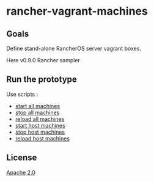 # rancher-vagrant-machines

## Goals

Define stand-alone RancherOS server vagrant boxes.

Here v0.9.0 Rancher sampler

## Run the prototype

Use scripts :
* [start all machines](/start-all.sh)
* [stop all machines](/stop-all.sh)
* [reload all machines](/reload-all.sh)
* [start host machines](/start-cluster.sh)
* [stop host machines](/stop-cluster.sh)
* [reload host machines](/reload-cluster.sh)

## License

[Apache 2.0](/LICENSE)
